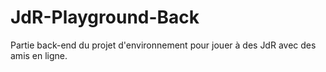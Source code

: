 # JdR-Playground-Back
Partie back-end du projet d'environnement pour jouer à des JdR avec des amis en ligne.
